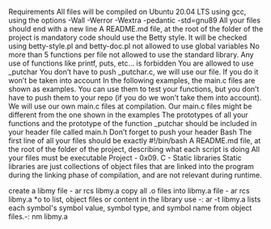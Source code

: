 Requirements
All  files will be compiled on Ubuntu 20.04 LTS using gcc, using the options -Wall -Werror -Wextra -pedantic -std=gnu89
All your files should end with a new line
A README.md file, at the root of the folder of the project is mandatory
code should use the Betty style. It will be checked using betty-style.pl and betty-doc.pl
not allowed to use global variables
No more than 5 functions per file
not allowed to use the standard library. Any use of functions like printf, puts, etc… is forbidden
You are allowed to use _putchar
You don’t have to push _putchar.c, we will use our file. If you do it won’t be taken into account
In the following examples, the main.c files are shown as examples. You can use them to test your functions, but you don’t have to push them to your repo (if you do we won’t take them into account). We will use our own main.c files at compilation. Our main.c files might be different from the one shown in the examples
The prototypes of all your functions and the prototype of the function _putchar should be included in your header file called main.h
Don’t forget to push your header
Bash
The first line of all your files should be exactly #!/bin/bash
A README.md file, at the root of the folder of the project, describing what each script is doing
All your files must be executable
Project - 0x09. C - Static libraries
Static libraries are just collections of object files that are linked into 
the program during the linking phase of compilation, and are not relevant during runtime.
 
create a libmy file - ar rcs libmy.a
copy all .o files into libmy.a file - ar rcs libmy.a *o
to  list, object files or content  in the library use -:  ar -t libmy.a
lists each symbol's symbol value, symbol type, and symbol name from object files.-:  nm libmy.a
